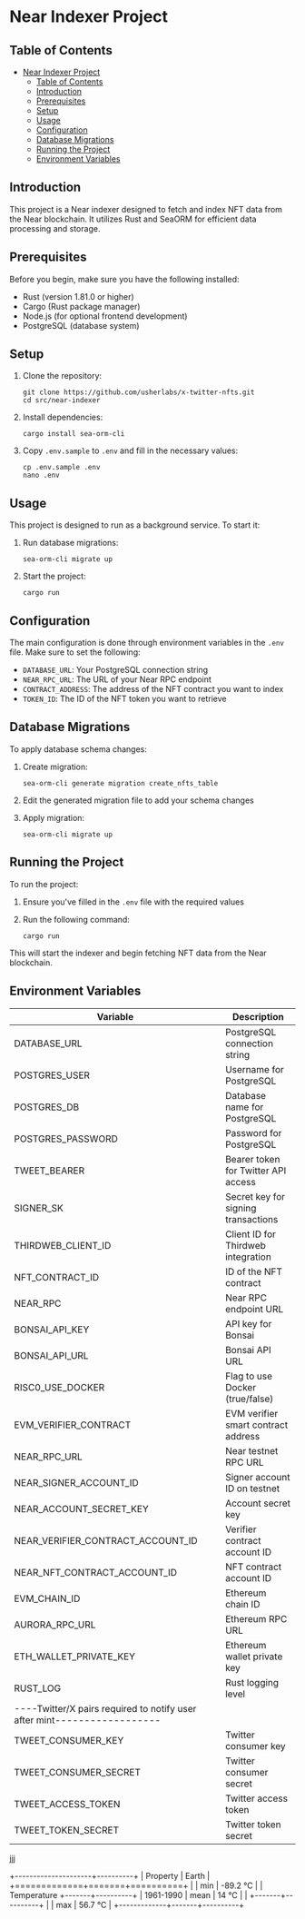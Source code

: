 
# Near Indexer Project

## Table of Contents

- [Near Indexer Project](#near-indexer-project)
  - [Table of Contents](#table-of-contents)
  - [Introduction](#introduction)
  - [Prerequisites](#prerequisites)
  - [Setup](#setup)
  - [Usage](#usage)
  - [Configuration](#configuration)
  - [Database Migrations](#database-migrations)
  - [Running the Project](#running-the-project)
  - [Environment Variables](#environment-variables)

## Introduction

This project is a Near indexer designed to fetch and index NFT data from the Near blockchain. It utilizes Rust and SeaORM for efficient data processing and storage.

## Prerequisites

Before you begin, make sure you have the following installed:

- Rust (version 1.81.0 or higher)
- Cargo (Rust package manager)
- Node.js (for optional frontend development)
- PostgreSQL (database system)

## Setup

1. Clone the repository:
   ```
   git clone https://github.com/usherlabs/x-twitter-nfts.git
   cd src/near-indexer
   ```

2. Install dependencies:
   ```
   cargo install sea-orm-cli
   ```

3. Copy `.env.sample` to `.env` and fill in the necessary values:
   ```
   cp .env.sample .env
   nano .env
   ```

## Usage

This project is designed to run as a background service. To start it:

1. Run database migrations:
   ```
   sea-orm-cli migrate up
   ```

2. Start the project:
   ```
   cargo run
   ```

## Configuration

The main configuration is done through environment variables in the `.env` file. Make sure to set the following:

- `DATABASE_URL`: Your PostgreSQL connection string
- `NEAR_RPC_URL`: The URL of your Near RPC endpoint
- `CONTRACT_ADDRESS`: The address of the NFT contract you want to index
- `TOKEN_ID`: The ID of the NFT token you want to retrieve

## Database Migrations

To apply database schema changes:

1. Create migration:
   ```
   sea-orm-cli generate migration create_nfts_table
   ```

2. Edit the generated migration file to add your schema changes

3. Apply migration:
   ```
   sea-orm-cli migrate up
   ```

## Running the Project

To run the project:

1. Ensure you've filled in the `.env` file with the required values

2. Run the following command:
   ```
   cargo run
   ```

This will start the indexer and begin fetching NFT data from the Near blockchain.

## Environment Variables

| Variable | Description |
|----------|-------------|
| DATABASE_URL | PostgreSQL connection string |
| POSTGRES_USER | Username for PostgreSQL |
| POSTGRES_DB | Database name for PostgreSQL |
| POSTGRES_PASSWORD | Password for PostgreSQL |
| TWEET_BEARER | Bearer token for Twitter API access |
| SIGNER_SK | Secret key for signing transactions |
| THIRDWEB_CLIENT_ID | Client ID for Thirdweb integration |
| NFT_CONTRACT_ID | ID of the NFT contract |
| NEAR_RPC | Near RPC endpoint URL |
| BONSAI_API_KEY | API key for Bonsai |
| BONSAI_API_URL | Bonsai API URL |
| RISC0_USE_DOCKER | Flag to use Docker (true/false) |
| EVM_VERIFIER_CONTRACT | EVM verifier smart contract address |
| NEAR_RPC_URL | Near testnet RPC URL |
| NEAR_SIGNER_ACCOUNT_ID | Signer account ID on testnet |
| NEAR_ACCOUNT_SECRET_KEY | Account secret key |
| NEAR_VERIFIER_CONTRACT_ACCOUNT_ID | Verifier contract account ID |
| NEAR_NFT_CONTRACT_ACCOUNT_ID | NFT contract account ID |
| EVM_CHAIN_ID | Ethereum chain ID |
| AURORA_RPC_URL | Ethereum RPC URL |
| ETH_WALLET_PRIVATE_KEY | Ethereum wallet private key |
| RUST_LOG | Rust logging level |
| ----Twitter/X pairs required to notify user after mint------------------|
| TWEET_CONSUMER_KEY | Twitter consumer key |
| TWEET_CONSUMER_SECRET | Twitter consumer secret |
| TWEET_ACCESS_TOKEN | Twitter access token |
| TWEET_TOKEN_SECRET | Twitter token secret |




jjj

+---------------------+----------+
| Property            | Earth    |
+=============+=======+==========+
|             | min   | -89.2 °C |
| Temperature +-------+----------+
| 1961-1990   | mean  | 14 °C    |
|             +-------+----------+
|             | max   | 56.7 °C  |
+-------------+-------+----------+
